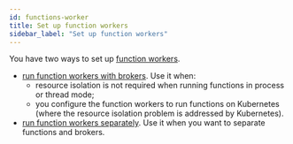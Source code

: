 ```yaml
---
id: functions-worker
title: Set up function workers
sidebar_label: "Set up function workers"
---
```


You have two ways to set up [function workers](function-concepts.md#function-worker). 
- [run function workers with brokers](functions-worker-corun.md). Use it when:
    - resource isolation is not required when running functions in process or thread mode; 
    - you configure the function workers to run functions on Kubernetes (where the resource isolation problem is addressed by Kubernetes).
- [run function workers separately](functions-worker-run-separately.md). Use it when you want to separate functions and brokers.
